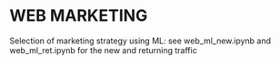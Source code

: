 # WEB MARKETING
Selection of marketing strategy using ML: see web_ml_new.ipynb and web_ml_ret.ipynb for the new and returning traffic
